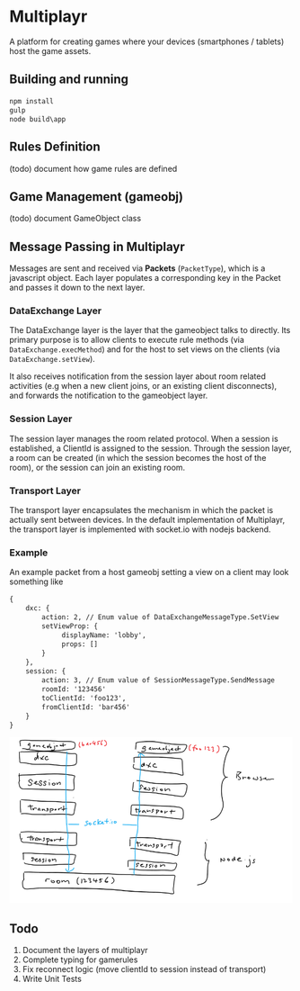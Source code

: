 Multiplayr
==========

A platform for creating games where your devices (smartphones / tablets) host the game assets.

Building and running
--------------------

```
npm install
gulp
node build\app
```

Rules Definition
-----------------

(todo) document how game rules are defined

Game Management (gameobj)
----------------------------

(todo) document GameObject class

Message Passing in Multiplayr
--------------------------------

Messages are sent and received via **Packets** (```PacketType```), which is a javascript object.
Each layer populates a corresponding key in the Packet and passes it down to the next layer.

### DataExchange Layer

The DataExchange layer is the layer that the gameobject talks to directly. Its primary purpose is to allow
clients to execute rule methods (via ```DataExchange.execMethod```) and for the host to set views on the clients
(via ```DataExchange.setView```).

It also receives notification from the session layer about room related activities (e.g when a new client joins, or
an existing client disconnects), and forwards the notification to the gameobject layer.

### Session Layer

The session layer manages the room related protocol. When a session is established, a ClientId is assigned to the session.
Through the session layer, a room can be created (in which the session becomes the host of the room), or the session can
join an existing room.

### Transport Layer

The transport layer encapsulates the mechanism in which the packet is actually sent between devices. In the default
implementation of Multiplayr, the transport layer is implemented with socket.io with nodejs backend.

### Example

An example packet from a host gameobj setting a view on a client may look something like

```
{
    dxc: {
        action: 2, // Enum value of DataExchangeMessageType.SetView
        setViewProp: {
             displayName: 'lobby',
             props: []
        }
    },
    session: {
        action: 3, // Enum value of SessionMessageType.SendMessage
        roomId: '123456'
        toClientId: 'foo123',
        fromClientId: 'bar456'
    }
}
```

![Packet Example](/images/packet_example.png)

Todo
----

1. Document the layers of multiplayr
2. Complete typing for gamerules
3. Fix reconnect logic (move clientId to session instead of transport)
4. Write Unit Tests
